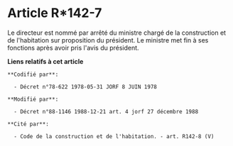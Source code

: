 # Article R*142-7

Le directeur est nommé par arrêté du ministre chargé de la construction et de l'habitation sur proposition du président. Le
ministre met fin à ses fonctions après avoir pris l'avis du président.

**Liens relatifs à cet article**

	**Codifié par**:

	  - Décret n°78-622 1978-05-31 JORF 8 JUIN 1978

	**Modifié par**:

	  - Décret n°88-1146 1988-12-21 art. 4 jorf 27 décembre 1988

	**Cité par**:

	  - Code de la construction et de l'habitation. - art. R142-8 (V)

